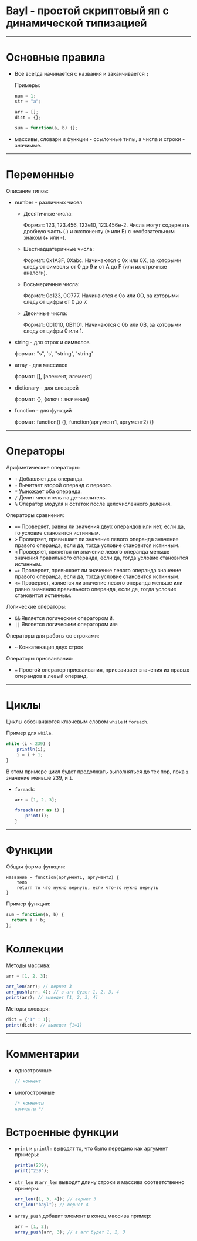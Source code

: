 # Bayl - простой скриптовый яп с динамической типизацией

---
# Основные правила

- Все всегда начинается с названия и заканчивается `;`

  Примеры:
  ```js
  num = 1;
  str = "a";
  
  arr = [];
  dict = {};
  
  sum = function(a, b) {};
  ```
  
- массивы, словари и функции - ссылочные типы, а числа и строки - значимые.
---
# Переменные

Описание типов:

- number - различных чисел

  - Десятичные числа:

    Формат: 123, 123.456, 123e10, 123.456e-2.
    Числа могут содержать дробную часть (.) и экспоненту (e или E) с необязательным знаком (+ или -).
  
  - Шестнадцатеричные числа:
  
    Формат: 0x1A3F, 0Xabc.
    Начинаются с 0x или 0X, за которыми следуют символы от 0 до 9 и от A до F (или их строчные аналоги).
  
  - Восьмеричные числа:
  
    Формат: 0o123, 0O777.
    Начинаются с 0o или 0O, за которыми следуют цифры от 0 до 7.

  - Двоичные числа:
  
    Формат: 0b1010, 0B1101.
    Начинаются с 0b или 0B, за которыми следуют цифры 0 или 1.

- string - для строк и символов

  формат: "s", 's', "string", 'string'

- array - для массивов

  формат: [], [элемент, элемент]

- dictionary - для словарей

  формат: {}, {ключ : значение}

- function - для функций

  формат: function() {}, function(аргумент1, аргумент2) {} 
---

# Операторы

Арифметические операторы:

- `+` Добавляет два операнда.
- `-` Вычитает второй операнд с первого.
- `*` Умножает оба операнда.
- `/` Делит числитель на де-числитель.
- `%` Оператор модуля и остаток после целочисленного деления.

Операторы сравнения:

- `==` Проверяет, равны ли значения двух операндов или нет, если да, то условие становится истинным.
- `>` Проверяет, превышает ли значение левого операнда значение правого операнда, если да, тогда условие становится истинным.
- `<` Проверяет, является ли значение левого операнда меньше значения правильного операнда, если да, тогда условие становится истинным.
- `=>` Проверяет, превышает ли значение левого операнда значение правого операнда, если да, тогда условие становится истинным.
- `<=` Проверяет, является ли значение левого операнда меньше или равно значению правильного операнда, если да, тогда условие становится истинным.

Логические операторы:

- `&&` Является логическим оператором `И`.
- `||` Является логическим оператором `ИЛИ`

Операторы для работы со строками:

- `~` Конкатенация двух строк

Операторы присваивания:

- `=` Простой оператор присваивания, присваивает значения из правых операндов в левый операнд.

---

# Циклы

Циклы обозначаются ключевым словом `while` и `foreach`.
  
  Пример для `while`.
  
  ```js
  while (i < 239) {
      println(i);
      i = i + 1;
  }
  ```
  
  В этом примере цикл будет продолжать выполняться до тех пор, пока `i` значение меньше 239, и `i`.


- `foreach`:

  ```js
  arr = [1, 2, 3];
  
  foreach(arr as i) {
      print(i);
  }
  ```

---

# Функции

Общая форма функции:

```bayl
название = function(аргумент1, аргумент2) {
    тело
    return то что нужно вернуть, если что-то нужно вернуть 
}
```

Пример функции:

```js
sum = function(a, b) {
  return a + b;  
};
```

# Коллекции

Методы массива:

```js
arr = [1, 2, 3];

arr_len(arr); // вернет 3
arr_push(arr, 4); // в arr будет 1, 2, 3, 4
print(arr); // выведет [1, 2, 3, 4]
```

Методы словаря:

```js
dict = {"1" : 1};
print(dict); // выведет {1=1}
```

---

# Комментарии

- однострочные
  ```js
  // коммент
  ```
- многострочные
  ```js
  /* комменты
  комменты */
  ```

# Встроенные функции

- `print` и `println` выводят то, что было передано как аргумент
  примеры:
  ```js
  println(239);
  print("239");
  ```
- `str_len` и `arr_len` выводят длину строки и массива соответственно
  примеры:
  ```js
  arr_len([1, 3, 4]); // вернет 3
  str_len("bayl"); // вернет 4
  ```
- `array_push` добавит элемент в конец массива
  пример:
  ```js
  arr = [1, 2];
  array_push(arr, 3); // в arr будет 1, 2, 3
  ```